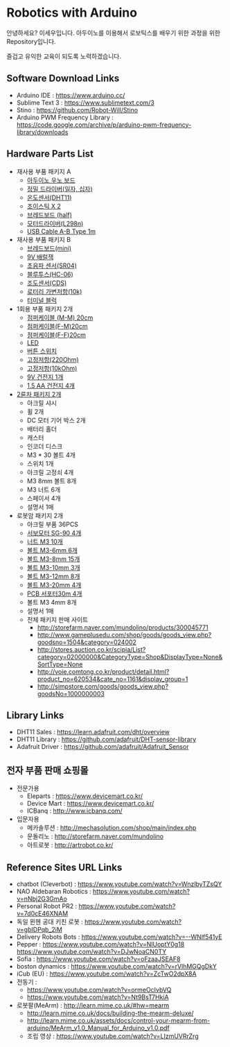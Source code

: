 # Robotics with Arduino
안녕하세요? 이세우입니다.
아두이노를 이용해서 로보틱스를 배우기 위한 과정을 위한 Repository입니다.

즐겁고 유익한 교육이 되도록 노력하겠습니다.

## Software Download Links

* Arduino IDE : https://www.arduino.cc/
* Sublime Text 3 : https://www.sublimetext.com/3
* Stino : https://github.com/Robot-Will/Stino
* Arduino PWM Frequency Library : https://code.google.com/archive/p/arduino-pwm-frequency-library/downloads

## Hardware Parts List
* 재사용 부품 패키지 A
	* [아두이노 우노 보드](http://mechasolution.com/shop/goods/goods_view.php?goodsno=71796&category=117001)
	* [정밀 드라이버(일자, 십자)](http://www.daisomall.co.kr/shop/goods_view.php?id=0000079820&search_text=%EC%A0%95%EB%B0%80%EB%93%9C%EB%9D%BC%EC%9D%B4%EB%B2%84)
	* [온도센서(DHT11)](http://storefarm.naver.com/mundolino/products/330773263?NaPm=ct%3Dj1uv9v1h%7Cci%3Dcheckout%7Ctr%3Dmyc%7Ctrx%3D%7Chk%3D95eeb71c9f8b20bfd144a2149fa353077a87d955)
	* [조이스틱 X 2](http://mechasolution.com/shop/goods/goods_view.php?&goodsno=712)
	* [브레드보드 (half)](http://mechasolution.com/shop/goods/goods_view.php?goodsno=7&category=134001)
	* [모터드라이버(L298n)](http://mechasolution.com/shop/goods/goods_view.php?goodsno=1221&category=131014)
	* [USB Cable A-B Type 1m](http://mechasolution.com/shop/goods/goods_view.php?goodsno=7655&category=136007)
* 재사용 부품 패키지 B
	* [브레드보드(mini)](http://mechasolution.com/shop/goods/goods_view.php?goodsno=181&category=134001)
	* [9V 배럴잭](http://mechasolution.com/shop/goods/goods_view.php?goodsno=33&category=136010)
	* [초음파 센서(SR04)](http://mechasolution.com/shop/goods/goods_view.php?&goodsno=119)
	* [블루투스(HC-06)](http://mechasolution.com/shop/goods/goods_view.php?goodsno=71794&category=054001)
	* [조도센서(CDS)](http://mechasolution.com/shop/goods/goods_view.php?goodsno=127751&category=129004)
	* [로터리 가변저항(10k)](http://mechasolution.com/shop/goods/goods_view.php?goodsno=8341&category=044016003)
	* [터미널 블럭](http://mechasolution.com/shop/goods/goods_view.php?goodsno=330571&category=061006)
* 1회용 부품 패키지 2개
  	* [점퍼케이블 (M-M) 20cm](http://mechasolution.com/shop/goods/goods_view.php?goodsno=540035&category=129003)
	* [점퍼케이블(F-M)20cm](http://mechasolution.com/shop/goods/goods_view.php?goodsno=540035&category=129003)
	* [점퍼케이블(F-F)20cm](http://mechasolution.com/shop/goods/goods_view.php?&goodsno=540335)
	* [LED](http://mechasolution.com/shop/goods/goods_view.php?goodsno=65&category=052001)
	* [버튼 스위치](http://www.eleparts.co.kr/front/basket.php)
	* [고정저항(220Ohm)](http://mechasolution.com/shop/goods/goods_view.php?goodsno=924&category=044016) 
	* [고정저항(10kOhm)](http://mechasolution.com/shop/goods/goods_view.php?goodsno=940&category=044016)
	* [9V 건전지 1개](http://mechasolution.com/shop/goods/goods_view.php?goodsno=539736&category=135001)
	* [1.5 AA 건전지 4개](http://mechasolution.com/shop/goods/goods_view.php?goodsno=772&category=135001)
* [2륜차 패키지 2개](http://mechasolution.com/shop/goods/goods_view.php?goodsno=329290&category=140012)	
  	* 아크릴 샤시
	* 휠 2개
	* DC 모터 기어 박스 2개
	* 배터리 홀더
	* 캐스터
	* 인코더 디스크
	* M3 * 30 볼트 4개
	* 스위치 1개
	* 아크릴 고정쇠 4개
	* M3 8mm 볼트 8개
	* M3 너트 6개
	* 스페이서 4개
	* 설명서 1매
* 로봇암 패키지 2개	
  	* 아크릴 부품 36PCS
	* [서보모터 SG-90 4개](http://mechasolution.com/shop/goods/goods_view.php?goodsno=71795&category=131006)
	* [너트 M3 10개](http://mechasolution.com/shop/goods/goods_view.php?goodsno=329807&category=134004002)
	* [볼트 M3-6mm 6개](http://mechasolution.com/shop/goods/goods_view.php?goodsno=427406&category=134004001)
	* [볼트 M3-8mm 15개](http://mechasolution.com/shop/goods/goods_view.php?goodsno=330463&category=134004001)
	* [볼트 M3-10mm 3개](http://mechasolution.com/shop/goods/goods_view.php?goodsno=329818&category=134004001)
	* [볼트 M3-12mm 8개](http://mechasolution.com/shop/goods/goods_view.php?goodsno=329819&category=134004001)
	* [볼트 M3-20mm 4개](http://mechasolution.com/shop/goods/goods_view.php?goodsno=329820&category=134004001)
	* [PCB 서포터30m 4개](http://mechasolution.com/shop/goods/goods_view.php?goodsno=8172&category=134006)
	* 볼트 M3 4mm 8개
	* 설명서 1매
	* 전체 패키지 판매 사이트
		* http://storefarm.naver.com/mundolino/products/300045771
		* http://www.gameplusedu.com/shop/goods/goods_view.php?goodsno=1504&category=024002
		* http://stores.auction.co.kr/scipia/List?category=02000000&CategoryType=Shop&DisplayType=None&SortType=None
		* http://voie.comtong.co.kr/product/detail.html?product_no=620534&cate_no=1161&display_group=1
		* http://simpstore.com/goods/goods_view.php?goodsNo=1000000003
	
## Library Links
* DHT11 Sales : https://learn.adafruit.com/dht/overview
* DHT11 Library : https://github.com/adafruit/DHT-sensor-library
* Adafruit Driver : https://github.com/adafruit/Adafruit_Sensor

## 전자 부품 판매 쇼핑몰
* 전문가용
	* Eleparts : https://www.devicemart.co.kr/
	* Device Mart : https://www.devicemart.co.kr/
	* ICBanq : http://www.icbanq.com/
* 입문자용
	* 메카솔루션 : http://mechasolution.com/shop/main/index.php
	* 문돌리노 : http://storefarm.naver.com/mundolino
	* 아트로봇 : http://artrobot.co.kr/

## Reference Sites URL Links
* chatbot (Cleverbot) : https://www.youtube.com/watch?v=WnzlbyTZsQY
* NAO Aldebaran Robotics : https://www.youtube.com/watch?v=nNbj2G3GmAo
* Personal Robot PR2 : https://www.youtube.com/watch?v=7d0cE46XNAM
* 독일 뮌헨 공대 키친 로봇 : https://www.youtube.com/watch?v=gbIDPqb_2iM
* Delivery Robots Bots : https://www.youtube.com/watch?v=--WNlf541yE
* Pepper : https://www.youtube.com/watch?v=NlUoptY0g18  https://www.youtube.com/watch?v=DJwNoaCN0TY
* Sofia : https://www.youtube.com/watch?v=oFzaaJSEAF8
* boston dynamics : https://www.youtube.com/watch?v=rVlhMGQgDkY
* iCub (EU) : https://www.youtube.com/watch?v=ZcTwO2dpX8A
* 전동기 :
  * https://www.youtube.com/watch?v=ormeOcIvbVQ
  * https://www.youtube.com/watch?v=Nt9BsT7HkiA
* 로봇팔(MeArm) : http://learn.mime.co.uk/#hw=mearm
	* http://learn.mime.co.uk/docs/building-the-mearm-deluxe/
	* http://learn.mime.co.uk/assets/docs/control-your-mearm-from-arduino/MeArm_v1.0_Manual_for_Arduino_v1.0.pdf
	* 조립 영상 : https://www.youtube.com/watch?v=LIzmUVRrZrg

